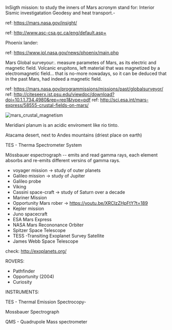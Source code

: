 


InSigth mission: to study the inners of Mars
acronym stand for: Interior  Sismic investigatation Geodesy and heat transport.-

ref: https://mars.nasa.gov/insight/

ref: http://www.asc-csa.gc.ca/eng/default.asp+


Phoenix lander:  

ref: https://www.jpl.nasa.gov/news/phoenix/main.php

Mars Global surveyour:.  measure parametes of Mars, as its electric and magnetic field. Volcanic erupitons, left material that was 
magnetized by a electromagnetic field... that is no-more nowadays, so it can be deduced that in the past Mars, had indeed a magnetic
field.

ref: https://mars.nasa.gov/programmissions/missions/past/globalsurveyor/
ref: http://citeseerx.ist.psu.edu/viewdoc/download?doi=10.1.1.734.4980&rep=rep1&type=pdf
ref: http://sci.esa.int/mars-express/58555-crustal-fields-on-mars/

![mars_crustal_magnetism](http://sci.esa.int/science-e-media/img/bb/135896main_pnas_102_42_connerney_fig1_625w.jpg)


Meridiani planum is an acidic enviroment like rio tinto.

Atacama desert, next to Andes mountains (driest place on earth)

TES - Therma Spectrometer System

Mössbauer espectrograph -- emits and read gamma rays, each element absorbs and re-emits different versins of gamma rays.

- voyager mission -> study of outer planets
- Galileo mission -> study of Jupiter
- Galileo probe
- Viking
- Cassini space-craft -> study of Saturn over a decade
- Mariner Mission
- Opportunity Mars rober -> https://youtu.be/XRCIzZHpFtY?t=189
- Kepler mission
- Juno spacecraft
- ESA Mars Express
- NASA Mars Recononance Orbiter
- Spitzer Space Telescope
- TESS -Transiting Exoplanet Survey Satellite
- James Webb Space Telescope

   
check:  http://exoplanets.org/

ROVERS:

- Pathfinder
- Opportunity (2004)
- Curiosity



INSTRUMENTS:

TES - Thermal Emission Spectrocopy-

Mossbauer Spectrograph

QMS - Quadrupole Mass spectrometer
